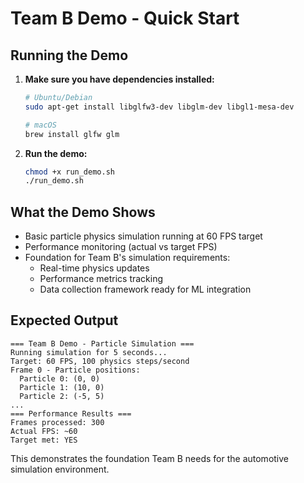 # Team B Demo - Quick Start

## Running the Demo

1. **Make sure you have dependencies installed:**
   ```bash
   # Ubuntu/Debian
   sudo apt-get install libglfw3-dev libglm-dev libgl1-mesa-dev
   
   # macOS
   brew install glfw glm
   ```

2. **Run the demo:**
   ```bash
   chmod +x run_demo.sh
   ./run_demo.sh
   ```

## What the Demo Shows

- Basic particle physics simulation running at 60 FPS target
- Performance monitoring (actual vs target FPS)
- Foundation for Team B's simulation requirements:
  - Real-time physics updates
  - Performance metrics tracking
  - Data collection framework ready for ML integration

## Expected Output

```
=== Team B Demo - Particle Simulation ===
Running simulation for 5 seconds...
Target: 60 FPS, 100 physics steps/second
Frame 0 - Particle positions:
  Particle 0: (0, 0)
  Particle 1: (10, 0)
  Particle 2: (-5, 5)
...
=== Performance Results ===
Frames processed: 300
Actual FPS: ~60
Target met: YES
```

This demonstrates the foundation Team B needs for the automotive simulation environment.
